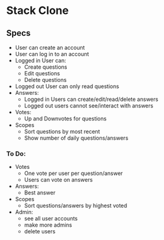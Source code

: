 # Stack Clone

## Specs
* User can create an account
* User can log in to an account
* Logged in User can:
  * Create questions
  * Edit questions
  * Delete questions
* Logged out User can only read questions
* Answers:
  * Logged in Users can create/edit/read/delete answers
  * Logged out users cannot see/interact with answers
* Votes:
    * Up and Downvotes for questions
* Scopes
  * Sort questions by most recent
  * Show number of daily questions/answers
### To Do:
* Votes
  * One vote per user per question/answer
  * Users can vote on answers
* Answers:
  * Best answer
* Scopes
  * Sort questions/answers by highest voted
* Admin:
  * see all user accounts
  * make more admins
  * delete users
